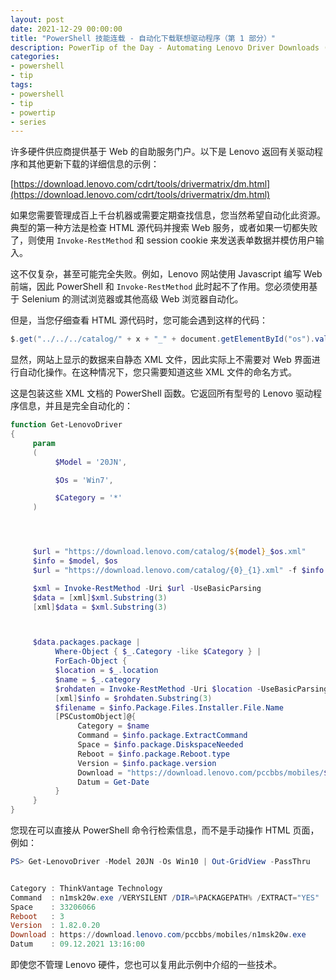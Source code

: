 ```yaml
---
layout: post
date: 2021-12-29 00:00:00
title: "PowerShell 技能连载 - 自动化下载联想驱动程序（第 1 部分）"
description: PowerTip of the Day - Automating Lenovo Driver Downloads (Part 1)
categories:
- powershell
- tip
tags:
- powershell
- tip
- powertip
- series
---
```

许多硬件供应商提供基于 Web 的自助服务门户。以下是 Lenovo 返回有关驱动程序和其他更新下载的详细信息的示例：

[https://download.lenovo.com/cdrt/tools/drivermatrix/dm.html](https://download.lenovo.com/cdrt/tools/drivermatrix/dm.html)

如果您需要管理成百上千台机器或需要定期查找信息，您当然希望自动化此资源。典型的第一种方法是检查 HTML 源代码并搜索 Web 服务，或者如果一切都失败了，则使用 `Invoke-RestMethod` 和 session cookie 来发送表单数据并模仿用户输入。

这不仅复杂，甚至可能完全失败。例如，Lenovo 网站使用 Javascript 编写 Web 前端，因此 PowerShell 和 `Invoke-RestMethod` 此时起不了作用。您必须使用基于 Selenium 的测试浏览器或其他高级 Web 浏览器自动化。

但是，当您仔细查看 HTML 源代码时，您可能会遇到这样的代码：

```powershell
$.get("../../../catalog/" + x + "_" + document.getElementById("os").value + ".xml", function(data, status)
```

显然，网站上显示的数据来自静态 XML 文件，因此实际上不需要对 Web 界面进行自动化操作。在这种情况下，您只需要知道这些 XML 文件的命名方式。

这是包装这些 XML 文档的 PowerShell 函数。它返回所有型号的 Lenovo 驱动程序信息，并且是完全自动化的：

```powershell
function Get-LenovoDriver
{
     param
     (
          $Model = '20JN',

          $Os = 'Win7',

          $Category = '*'
     )




     $url = "https://download.lenovo.com/catalog/${model}_$os.xml"
     $info = $model, $os
     $url = "https://download.lenovo.com/catalog/{0}_{1}.xml" -f $info

     $xml = Invoke-RestMethod -Uri $url -UseBasicParsing
     $data = [xml]$xml.Substring(3)
     [xml]$data = $xml.Substring(3)



     $data.packages.package |
          Where-Object { $_.Category -like $Category } |
          ForEach-Object {
          $location = $_.location
          $name = $_.category
          $rohdaten = Invoke-RestMethod -Uri $location -UseBasicParsing
          [xml]$info = $rohdaten.Substring(3)
          $filename = $info.Package.Files.Installer.File.Name
          [PSCustomObject]@{
               Category = $name
               Command = $info.package.ExtractCommand
               Space = $info.package.DiskspaceNeeded
               Reboot = $info.package.Reboot.type
               Version = $info.package.version
               Download = "https://download.lenovo.com/pccbbs/mobiles/$filename"
               Datum = Get-Date
          }
     }
}
```

您现在可以直接从 PowerShell 命令行检索信息，而不是手动操作 HTML 页面，例如：

```powershell
PS> Get-LenovoDriver -Model 20JN -Os Win10 | Out-GridView -PassThru


Category : ThinkVantage Technology
Command  : n1msk20w.exe /VERYSILENT /DIR=%PACKAGEPATH% /EXTRACT="YES"
Space    : 33206066
Reboot   : 3
Version  : 1.82.0.20
Download : https://download.lenovo.com/pccbbs/mobiles/n1msk20w.exe
Datum    : 09.12.2021 13:16:00
```

即使您不管理 Lenovo 硬件，您也可以复用此示例中介绍的一些技术。

<!--本文国际来源：[Automating Lenovo Driver Downloads (Part 1)](https://community.idera.com/database-tools/powershell/powertips/b/tips/posts/automating-lenovo-driver-downloads-part-1)-->

